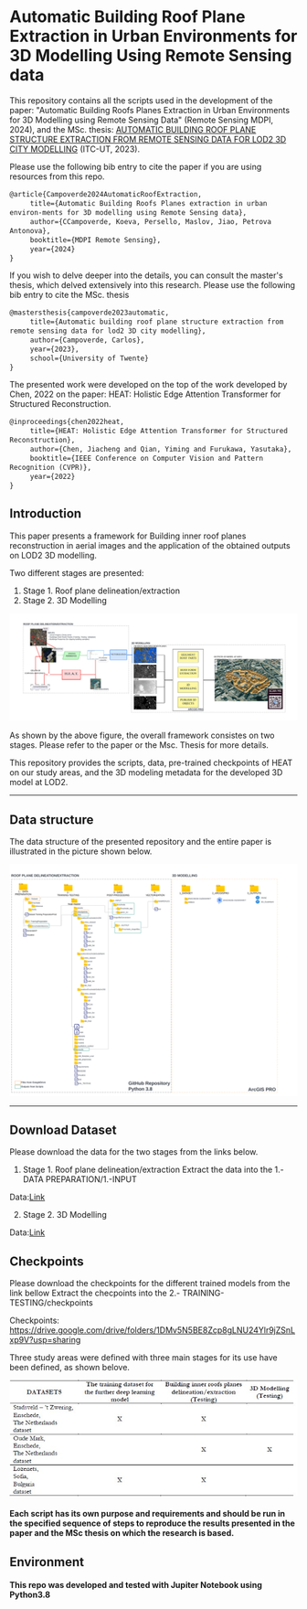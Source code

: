 # **Automatic Building Roof Plane Extraction in Urban Environments for 3D Modelling Using Remote Sensing data**

 This repository contains all the  scripts used in the development of the paper: "Automatic Building Roofs Planes Extraction in Urban Environments for 3D Modelling using Remote Sensing Data" (Remote Sensing MDPI, 2024), and the MSc. thesis: [AUTOMATIC BUILDING ROOF PLANE STRUCTURE EXTRACTION FROM REMOTE SENSING DATA FOR LOD2 3D CITY MODELLING](http://essay.utwente.nl/96138/) (ITC-UT, 2023).

Please use the following bib entry to cite the paper if you are using resources from this repo.

```
@article{Campoverde2024AutomaticRoofExtraction,
     title={Automatic Building Roofs Planes extraction in urban environ-ments for 3D modelling using Remote Sensing data},
     author={CCampoverde, Koeva, Persello, Maslov, Jiao, Petrova Antonova},
     booktitle={MDPI Remote Sensing},
     year={2024}
} 
```

If you wish to delve deeper into the details, you can consult the master's thesis, which delved extensively into this research. Please use the following bib entry to cite the MSc. thesis
```
@mastersthesis{campoverde2023automatic,
     title={Automatic building roof plane structure extraction from remote sensing data for lod2 3D city modelling},
     author={Campoverde, Carlos},
     year={2023},
     school={University of Twente}
} 
```



The presented work were developed on the top of the work developed by Chen, 2022 on the paper: HEAT: Holistic Edge Attention Transformer for Structured Reconstruction.

```
@inproceedings{chen2022heat,
     title={HEAT: Holistic Edge Attention Transformer for Structured Reconstruction},
     author={Chen, Jiacheng and Qian, Yiming and Furukawa, Yasutaka},
     booktitle={IEEE Conference on Computer Vision and Pattern Recognition (CVPR)},
     year={2022}
} 
```
## **Introduction**

This paper presents a framework for Building inner roof planes reconstruction in aerial images and the application of the obtained outputs on LOD2 3D modelling.

Two different stages are presented:

1) Stage 1. Roof plane delineation/extraction
2) Stage 2. 3D Modelling

![INTRO1](./5.-PLOTS/Intro.svg)

As shown by the above figure, the overall framework consistes on two stages. Please refer to the paper or the Msc. Thesis for more details.

This repository provides the scripts, data, pre-trained checkpoints of HEAT on our study areas, and the 3D modeling metadata for the developed 3D model at LOD2.

---
## **Data structure**
The data structure of the presented repository and the entire paper is illustrated in the picture shown below.

![DATASTRUCTURE](./5.-PLOTS/Datastructure.svg)

---
## **Download Dataset**
Please download the data for the two stages from the links below. 

1) Stage 1. Roof plane delineation/extraction
Extract the data into the 1.- DATA PREPARATION/1.-INPUT

Data:[Link](https://drive.google.com/drive/folders/12AmomRCLc28QwAtFo-9YXQpJq4Q_FTAk?usp=drive_link)


2) Stage 2. 3D Modelling

Data:[Link](https://drive.google.com/drive/folders/1C0qwlgx6gXsfIcFQd_x9gPT2yih6e-jf?usp=sharing)

## **Checkpoints**
Please download the checkpoints for the different trained models from the link bellow
Extract the checpoints into the 2.- TRAINING-TESTING/checkpoints


Checkpoints: https://drive.google.com/drive/folders/1DMv5N5BE8Zcp8gLNU24Ylr9jZSnLxp9V?usp=sharing


Three study areas were defined with three main stages for its use have been defined, as shown belove.

![SPLIT](./5.-PLOTS/DatasetSplit.jpg)



#### Each script has its own purpose and requirements and should be run in the specified sequence of steps to reproduce the results presented in the paper and the MSc thesis on which the research is based.

## **Environment**

#### This repo was developed and tested with Jupiter Notebook using Python3.8
